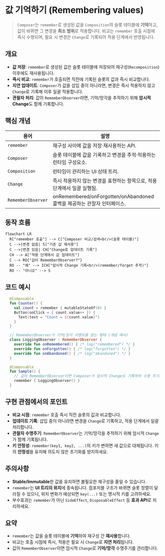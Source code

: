 # 값 기억하기 (Remembering values)

> `Composer`는 `remember`로 생성된 값을 `Composition`의 슬롯 테이블에 **기억**하고, 값이 바뀌면 그 변경을 **최소 범위**로 적용합니다. 비교는 `remember` 호출 시점에 즉시 수행되며, 필요 시 변경은 `Change`로 기록되어 적용 단계에서 반영됩니다.

## 개요
- **값 저장**: `remember`로 생성된 값은 슬롯 테이블에 저장되어 재구성(`Recomposition`) 이후에도 재사용됩니다.
- **즉시 비교**: `remember`가 호출되면 직전에 기록된 슬롯의 값과 즉시 비교합니다.
- **지연 업데이트**: `Composer`가 값을 삽입 중이 아니라면, 변경은 즉시 적용하지 않고 `Change`로 기록해 이후 일괄 적용합니다.
- **관찰자 처리**: 값이 `RememberObserver`라면, 기억/망각을 추적하기 위해 **암시적 Change**도 함께 기록합니다.

## 핵심 개념
| 용어 | 설명 |
| --- | --- |
| `remember` | 재구성 사이에 값을 저장·재사용하는 API. |
| `Composer` | 슬롯 테이블에 값을 기록하고 변경을 추적·적용하는 런타임 구성요소. |
| `Composition` | 런타임이 관리하는 UI 상태 트리. |
| `Change` | 즉시 적용하지 않는 변경을 표현하는 항목으로, 적용 단계에서 일괄 실행됨. |
| `RememberObserver` | onRemembered/onForgotten/onAbandoned 콜백을 제공하는 관찰자 인터페이스. |

## 동작 흐름
```mermaid
flowchart LR
  R["remember 호출"] --> C["Composer 비교/검색<br/>(슬롯 테이블)"]
  C -->|변경 없음| S["기존 값 재사용"]
  C -->|변경 있음| CH["Change로 업데이트 기록"]
  CH --> A["적용 단계에서 값 업데이트"]
  C --> RO{"값이 RememberObserver?"}
  RO -- "예" --> ICH["암시적 Change 기록<br/>(remember/forget 추적)"]
  RO -- "아니오" --> S
```

## 코드 예시
```kotlin
  @Composable
  fun Counter() {
    val count = remember { mutableStateOf(0) }
    Button(onClick = { count.value++ }) {
      Text(text = "Count = ${count.value}")
    }
  }
```

```kotlin
  // RememberObserver가 기억/망각 이벤트를 받는 형태 (개념 예시)
  class LoggingObserver : RememberObserver {
    override fun onRemembered() { /* log("remembered") */ }
    override fun onForgotten() { /* log("forgotten") */ }
    override fun onAbandoned() { /* log("abandoned") */ }
  }

  @Composable
  fun Sample() {
    // 값이 RememberObserver이면 Composer가 암시적 Change도 기록하여 수명 주기를 추적
    remember { LoggingObserver() }
  }
```

## 구현 관점에서의 포인트
- **비교 시점**: `remember` 호출 즉시 직전 슬롯의 값과 비교합니다.
- **업데이트 기록**: 삽입 중이 아니라면 변경을 `Change`로 기록하고, 적용 단계에서 일괄 처리합니다.
- **관찰자 수명주기**: `RememberObserver`는 기억/망각을 추적하기 위해 암시적 `Change`가 함께 기록됩니다.
- **키 안정성**: `remember(key1, key2, ...)`의 키가 변하면 새 값으로 대체됩니다. 키의 **안정성**을 유지해 의도치 않은 초기화를 방지하세요.

## 주의사항
- **Stable/Immutable**한 값을 유지하면 불필요한 재구성을 줄일 수 있습니다.
- `remember`는 **UI 트리의 위치**에 종속됩니다. 컴포저블 구조가 바뀌면 슬롯 정렬이 달라질 수 있으니, 위치 변화가 예상되면 `key(...)` 또는 명시적 키를 고려하세요.
- 부수효과는 `remember`가 아닌 `SideEffect`, `DisposableEffect` 등 **효과 API**로 처리하세요.

## 요약
- `remember`는 값을 슬롯 테이블에 **기억**하여 재구성 간 **재사용**합니다.
- 비교는 호출 시점에 즉시, 적용은 필요 시 `Change`로 **지연 처리**됩니다.
- 값이 `RememberObserver`이면 암시적 `Change`로 **기억/망각** 수명주기를 관리합니다.